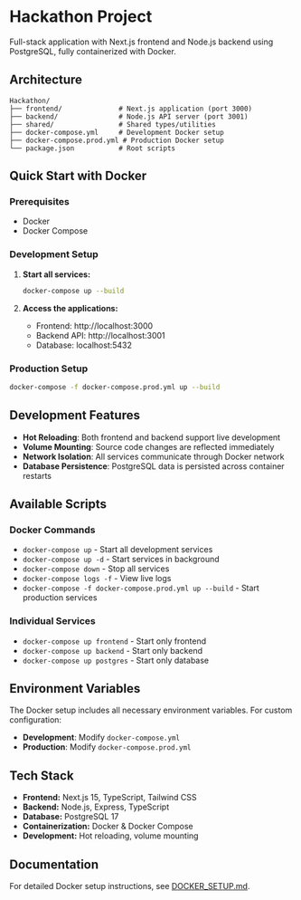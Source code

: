 # Hackathon Project

Full-stack application with Next.js frontend and Node.js backend using PostgreSQL, fully containerized with Docker.

## Architecture

```
Hackathon/
├── frontend/              # Next.js application (port 3000)
├── backend/               # Node.js API server (port 3001)
├── shared/                # Shared types/utilities
├── docker-compose.yml     # Development Docker setup
├── docker-compose.prod.yml # Production Docker setup
└── package.json           # Root scripts
```

## Quick Start with Docker

### Prerequisites
- Docker
- Docker Compose

### Development Setup

1. **Start all services:**
   ```bash
   docker-compose up --build
   ```

2. **Access the applications:**
   - Frontend: http://localhost:3000
   - Backend API: http://localhost:3001
   - Database: localhost:5432

### Production Setup

```bash
docker-compose -f docker-compose.prod.yml up --build
```

## Development Features

- **Hot Reloading**: Both frontend and backend support live development
- **Volume Mounting**: Source code changes are reflected immediately
- **Network Isolation**: All services communicate through Docker network
- **Database Persistence**: PostgreSQL data is persisted across container restarts

## Available Scripts

### Docker Commands
- `docker-compose up` - Start all development services
- `docker-compose up -d` - Start services in background
- `docker-compose down` - Stop all services
- `docker-compose logs -f` - View live logs
- `docker-compose -f docker-compose.prod.yml up --build` - Start production services

### Individual Services
- `docker-compose up frontend` - Start only frontend
- `docker-compose up backend` - Start only backend
- `docker-compose up postgres` - Start only database

## Environment Variables

The Docker setup includes all necessary environment variables. For custom configuration:

- **Development**: Modify `docker-compose.yml`
- **Production**: Modify `docker-compose.prod.yml`

## Tech Stack

- **Frontend:** Next.js 15, TypeScript, Tailwind CSS
- **Backend:** Node.js, Express, TypeScript
- **Database:** PostgreSQL 17
- **Containerization:** Docker & Docker Compose
- **Development:** Hot reloading, volume mounting

## Documentation

For detailed Docker setup instructions, see [DOCKER_SETUP.md](./DOCKER_SETUP.md). 